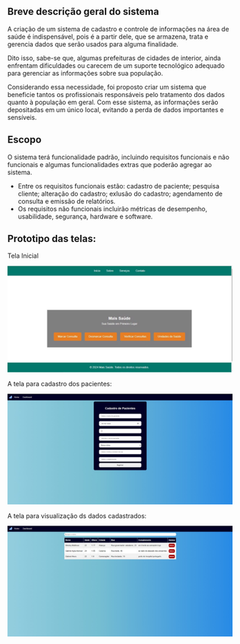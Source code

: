 ## **Breve descrição geral do sistema**

A criação de um sistema de cadastro e controle de informações na área de saúde é indispensável, pois é a partir dele, que se armazena, trata e gerencia dados que serão usados para alguma finalidade. 

Dito isso, sabe-se que, algumas prefeituras de cidades de interior, ainda enfrentam dificuldades ou carecem de um suporte tecnológico adequado para gerenciar as informações sobre sua população. 

Considerando essa necessidade, foi proposto criar um sistema que beneficie tantos os profissionais responsáveis pelo tratamento dos dados quanto à população em geral. 
Com esse sistema, as informações serão depositadas em um único local, evitando a perda de dados importantes e sensíveis.

## **Escopo**

O sistema terá funcionalidade padrão, incluindo requisitos funcionais e não funcionais e algumas funcionalidades extras que poderão agregar ao sistema.

* Entre os requisitos funcionais estão: cadastro de paciente; pesquisa cliente; alteração do cadastro; exlusão do cadastro; agendamento de consulta e emissão de relatórios.
* Os requisitos não funcionais incluirão métricas de desempenho, usabilidade, segurança, hardware e software.


## **Prototipo das telas:**

Tela Inicial

![tela_inicial](tela_inicial.jpg)

A tela para cadastro dos pacientes:

![tela_front_cadastro](tela_front_cadastro.jpg)

A tela para visualização ds dados cadastrados:

![tela_front_dashboard](tela_front_dashboard.jpg)

